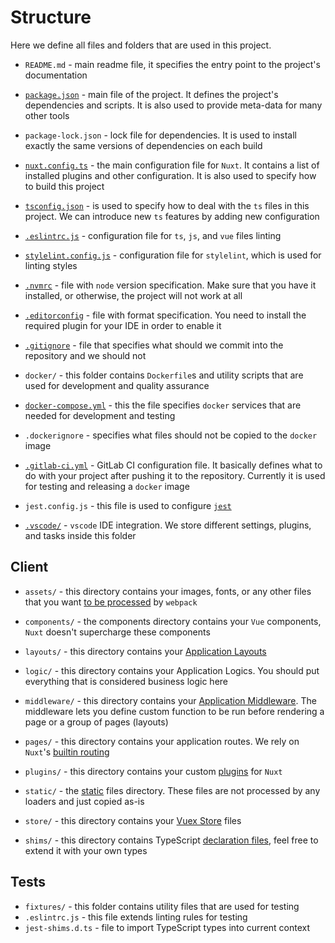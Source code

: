 # Structure

Here we define all files and folders that are used in this project.

- `README.md` - main readme file, it specifies the entry
  point to the project's documentation

- [`package.json`](https://docs.npmjs.com/files/package.json) - main file
  of the project. It defines the project's dependencies and scripts.
  It is also used to provide meta-data for many other tools

- `package-lock.json` - lock file
  for dependencies. It is used to install exactly the same
  versions of dependencies on each build

- [`nuxt.config.ts`](https://nuxtjs.org/guide/configuration/) - the main
  configuration file for `Nuxt`. It contains a list of installed
  plugins and other configuration. It is also used to specify how to
  build this project

- [`tsconfig.json`][tsconfigjson] - is used to specify
  how to deal with the `ts` files in this project.
  We can introduce new `ts` features by adding new configuration

- [`.eslintrc.js`](https://eslint.org/docs/user-guide/configuring) - 
  configuration file for `ts`, `js`, and `vue` files linting

- [`stylelint.config.js`](https://stylelint.io/user-guide/configuration/) -
  configuration file for `stylelint`, which is used for linting styles

- [`.nvmrc`](https://github.com/creationix/nvm) - file with `node` version
  specification. Make sure that you have it installed,
  or otherwise, the project will not work at all

- [`.editorconfig`](http://editorconfig.org/) - file with format specification.
  You need to install the required plugin for your IDE in order to enable it

- [`.gitignore`](https://git-scm.com/docs/gitignore) - file that specifies
  what should we commit into the repository and we should not

- `docker/` - this folder contains `Dockerfile`s and utility scripts
  that are used for development and quality assurance

- [`docker-compose.yml`](https://docs.docker.com/compose/compose-file/) - this
  the file specifies `docker` services
  that are needed for development and testing

- `.dockerignore` - specifies what files should not be
  copied to the `docker` image

- [`.gitlab-ci.yml`](https://docs.gitlab.com/ee/ci/yaml/) - GitLab CI
  configuration file. It basically defines what to do with your project
  after pushing it to the repository. Currently it is used for testing
  and releasing a `docker` image

- `jest.config.js` - this file is used 
  to configure [`jest`](https://jestjs.io/)

- [`.vscode/`][vscode] - `vscode` IDE integration.
  We store different settings, plugins, and tasks inside this folder

## Client

- `assets/` - this directory contains your images, fonts,
  or any other files that you want
  [to be processed](https://nuxtjs.org/guide/assets#webpacked) by `webpack`

- `components/` - the components directory contains your `Vue` components,
  `Nuxt` doesn't supercharge these components

- `layouts/` - this directory contains
  your [Application Layouts](https://nuxtjs.org/guide/views#layouts)

- `logic/` - this directory contains your Application Logics.
  You should put everything that is considered business logic here

- `middleware/` - this directory contains your
  [Application Middleware](https://nuxtjs.org/guide/routing#middleware).
  The middleware lets you define custom function to be run
  before rendering a page or a group of pages (layouts)

- `pages/` - this directory contains your application routes.
  We rely on `Nuxt`'s [builtin routing](https://nuxtjs.org/guide/routing/)

- `plugins/` - this directory contains your custom 
  [plugins](https://nuxtjs.org/examples/plugins/) for `Nuxt`

- `static/` - the [static](https://nuxtjs.org/guide/assets/#static)
  files directory. These files are not processed by any loaders and
  just copied as-is

- `store/` - this directory contains your
  [Vuex Store](https://nuxtjs.org/guide/vuex-store) files

- `shims/` - this directory contains TypeScript 
  [declaration files][declaration-files],
  feel free to extend it with your own types

## Tests

- `fixtures/` - this folder contains utility files that are used for testing
- `.eslintrc.js` - this file extends linting rules for testing
- `jest-shims.d.ts` - file to import TypeScript types into current context

[tsconfigjson]: https://www.typescriptlang.org/docs/handbook/tsconfig-json.html
[vscode]: https://code.visualstudio.com/docs/getstarted/settings
[declaration-files]: https://www.typescriptlang.org/docs/handbook/declaration-files/introduction.html
